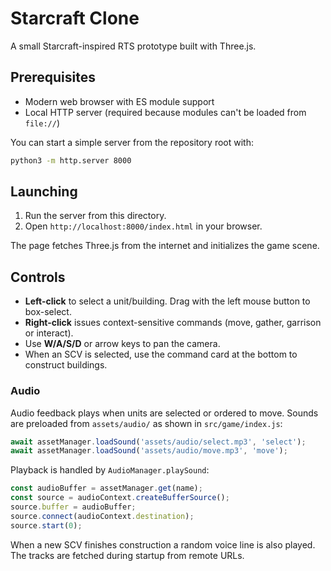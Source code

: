 # Starcraft Clone

A small Starcraft-inspired RTS prototype built with Three.js.

## Prerequisites

- Modern web browser with ES module support
- Local HTTP server (required because modules can't be loaded from `file://`)

You can start a simple server from the repository root with:

```bash
python3 -m http.server 8000
```

## Launching

1. Run the server from this directory.
2. Open `http://localhost:8000/index.html` in your browser.

The page fetches Three.js from the internet and initializes the game scene.

## Controls

- **Left-click** to select a unit/building. Drag with the left mouse button to box-select.
- **Right-click** issues context-sensitive commands (move, gather, garrison or interact).
- Use **W/A/S/D** or arrow keys to pan the camera.
- When an SCV is selected, use the command card at the bottom to construct buildings.

### Audio

Audio feedback plays when units are selected or ordered to move. Sounds are preloaded from `assets/audio/` as shown in `src/game/index.js`:

```javascript
await assetManager.loadSound('assets/audio/select.mp3', 'select');
await assetManager.loadSound('assets/audio/move.mp3', 'move');
```

Playback is handled by `AudioManager.playSound`:

```javascript
const audioBuffer = assetManager.get(name);
const source = audioContext.createBufferSource();
source.buffer = audioBuffer;
source.connect(audioContext.destination);
source.start(0);
```

When a new SCV finishes construction a random voice line is also played. The
tracks are fetched during startup from remote URLs.

